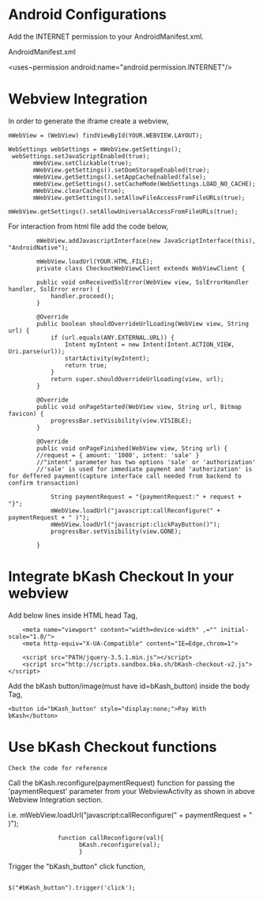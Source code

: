 # Android Configurations
Add the INTERNET permission to your AndroidManifest.xml. 

AndroidManifest.xml

<uses¬permission android:name="android.permission.INTERNET"/>

# Webview Integration

In order to generate the iframe create a webview,
 
 ```private WebView mWebView;
 mWebView = (WebView) findViewById(YOUR.WEBVIEW.LAYOUT);
 
 WebSettings webSettings = mWebView.getSettings();
  webSettings.setJavaScriptEnabled(true);
        mWebView.setClickable(true);
        mWebView.getSettings().setDomStorageEnabled(true);
        mWebView.getSettings().setAppCacheEnabled(false);
        mWebView.getSettings().setCacheMode(WebSettings.LOAD_NO_CACHE);
        mWebView.clearCache(true);
        mWebView.getSettings().setAllowFileAccessFromFileURLs(true);
        mWebView.getSettings().setAllowUniversalAccessFromFileURLs(true);
 ```    
        

For interaction from html file add the code below,
         
``` 
        mWebView.addJavascriptInterface(new JavaScriptInterface(this), "AndroidNative");

        mWebView.loadUrl(YOUR.HTML.FILE);
        private class CheckoutWebViewClient extends WebViewClient {

        public void onReceivedSslError(WebView view, SslErrorHandler handler, SslError error) {
            handler.proceed();
        }

        @Override
        public boolean shouldOverrideUrlLoading(WebView view, String url) {
            if (url.equals(ANY.EXTERNAL.URL)) {
                Intent myIntent = new Intent(Intent.ACTION_VIEW, Uri.parse(url));
                startActivity(myIntent);
                return true;
            }
            return super.shouldOverrideUrlLoading(view, url);
        }

        @Override
        public void onPageStarted(WebView view, String url, Bitmap favicon) {
            progressBar.setVisibility(view.VISIBLE);
        }

        @Override
        public void onPageFinished(WebView view, String url) {
        //request = { amount: '1000', intent: 'sale' }
        //"intent" parameter has two options 'sale' or 'authorization'
        //'sale' is used for immediate payment and 'authorization' is for deffered payment(capture interface call needed from backend to confirm transaction)
        
            String paymentRequest = "{paymentRequest:" + request + "}";
            mWebView.loadUrl("javascript:callReconfigure(" + paymentRequest + " )");
            mWebView.loadUrl("javascript:clickPayButton()");
            progressBar.setVisibility(view.GONE);

        }
```

# Integrate bKash Checkout In your webview

Add below lines inside HTML head Tag,

```
    <meta name="viewport" content="width=device-width" ,="" initial-scale="1.0/">
    <meta http-equiv="X-UA-Compatible" content="IE=Edge,chrom=1">

    <script src="PATH/jquery-3.5.1.min.js"></script>
    <script src="http://scripts.sandbox.bka.sh/bKash-checkout-v2.js"></script>
```    
Add the bKash button/image(must have id=bKash_button) inside the body Tag,

``` 
<button id="bKash_button" style="display:none;">Pay With bKash</button>
```

# Use bKash Checkout functions 

```
Check the code for reference
```

Call the bKash.reconfigure(paymentRequest) function for passing the 'paymentRequest' parameter from your WebviewActivity as shown in above Webview Integration section.

i.e. mWebView.loadUrl("javascript:callReconfigure(" + paymentRequest + " )");
 
 ```
               function callReconfigure(val){
                     bKash.reconfigure(val);
                     }
```


Trigger the "bKash_button" click function,

```

$("#bKash_button").trigger('click');

```
